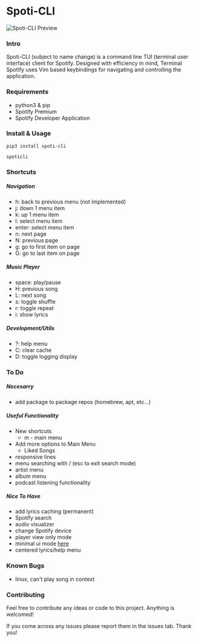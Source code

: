 # Spoti-CLI

![Spoti-CLI Preview](https://raw.githubusercontent.com/joeysnclr/terminal-spotify/master/screenshot.png)

### Intro

Spoti-CLI (subject to name change) is a command line TUI (terminal user interface)
client for Spotify. Designed with efficiency in mind, Terminal Spotify uses Vim
based keybindings for navigating and controlling the application.

### Requirements

- python3 & pip
- Spotify Premium
- Spotify Developer Application

### Install & Usage

`pip3 install spoti-cli`

`spoticli`

### Shortcuts

##### Navigation

- h: back to previous menu (not implemented)
- j: down 1 menu item
- k: up 1 menu item
- l: select menu item
- enter: select menu item
- n: next page
- N: previous page
- g: go to first item on page
- G: go to last item on page

##### Music Player

- space: play/pause
- H: previous song
- L: next song
- s: toggle shuffle
- r: toggle repeat
- i: show lyrics

##### Development/Utils

- ?: help menu
- C: clear cache
- D: toggle logging display

### To Do

##### Necesarry

- add package to package repos (homebrew, apt, etc...)

##### Useful Functionality

- New shortcuts
  - m - main menu
- Add more options to Main Menu
  - Liked Songs
- responsive lines
- menu searching with / (esc to exit search mode)
- artist menu
- album menu
- podcast listening functionality

##### Nice To Have

- add lyrics caching (permanent)
- Spotify search
- audio visualizer
- change Spotify device
- player view only mode
- minimal ui mode [here](https://i.redd.it/mnerempmqwm51.png)
- centered lyrics/help menu

### Known Bugs

- linux, can't play song in context

### Contributing

Feel free to contribute any ideas or code to this project. Anything is welcomed!

If you come across any issues please report them in the issues tab. Thank you!
